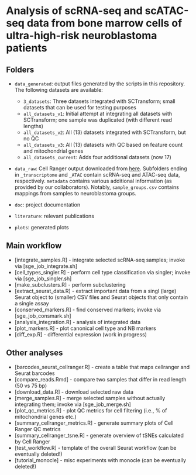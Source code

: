# Analysis of scRNA-seq and scATAC-seq data from bone marrow cells of ultra-high-risk neuroblastoma patients

## Folders

* `data_generated`: output files generated by the scripts in this repository. The following datasets are available:

  - `3_datasets`: Three datasets integrated with SCTransform; small datasets that can be used for testing purposes
  - `all_datasets_v1`: Initial attempt at integrating all datasets with SCTransform; one sample was duplicated (with different read lengths)
  - `all_datasets_v2`: All (13) datasets integrated with SCTransform, but no QC
  - `all_datasets_v3`: All (13) datasets with QC based on feature count and mitochondrial genes
  - `all_datasets_current`: Adds four additional datasets (now 17)

* `data_raw`: Cell Ranger output downloaded from [here](https://biomedical-sequencing.at/projects/BSA_0407_STM_Neuroblastoma_2ba0210fb73d412397728e8a97a3e423). Subfolders ending in `_transcriptome` and `_ATAC` contain scRNA-seq and ATAC-seq data, respectively. `metadata` contains various additional information (as provided by our collaborators). Notably, `sample_groups.csv` contains mappings from samples to neuroblastoma groups.

* `doc`: project documentation

* `literature`: relevant publications

* `plots`: generated plots


## Main workflow

* [integrate_samples.R] - integrate selected scRNA-seq samples; invoke via [sge_job_integrate.sh]
* [cell_types_singler.R] - perform cell type classification via singler; invoke via [sge_job_singler.sh]
* [make_subclusters.R] - perform subclustering
* [extract_seurat_data.R] - extract important data from a singl (large) Seurat object to (smaller) CSV files and Seurat objects that only contain a single assay
* [conserved_markers.R] - find conserved markers; invoke via [sge_job_consmark.sh]
* [analysis_integration.R] - analysis of integrated data
* [plot_markers.R] - plot canonical cell type and NB markers
* [diff_exp.R] - differential expression (work in progress)

## Other analyses

* [barcodes_seurat_cellranger.R] - create a table that maps cellranger and Seurat barcodes
* [compare_reads.Rmd] - compare two samples that differ in read length (50 vs 75 bp)
* [download_data.R] - download selected raw data
* [merge_samples.R] - merge selected samples without actually integrating them; invoke via [sge_job_merge.sh]
* [plot_qc_metrics.R] - plot QC metrics for cell filtering (i.e., % of mitochondrial genes etc.)
* [summary_cellranger_metrics.R] - generate summary plots of Cell Ranger QC metrics
* [summary_cellranger_tsne.R] - generate overview of tSNEs calculated by Cell Ranger
* [test_workflow.R] - template of the overall Seurat workflow (can be eventually deleted!)
* [tutorial_monocle] - misc experiments with monocle (can be eventually deleted!)